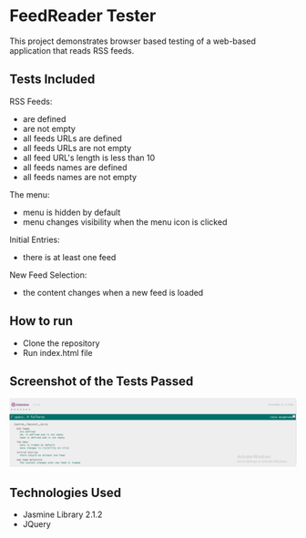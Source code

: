 # FeedReader Tester

This project demonstrates browser based testing of a web-based application that reads RSS feeds.

## Tests Included

RSS Feeds:

- are defined
- are not empty
- all feeds URLs are defined
- all feeds URLs are not empty
- all feed URL's length is less than 10
- all feeds names are defined
- all feeds names are not empty


The menu:

- menu is hidden by default
- menu changes visibility when the menu icon is clicked


Initial Entries:

- there is at least one feed


New Feed Selection:

- the content changes when a new feed is loaded


## How to run

 - Clone the repository
 - Run index.html file

## Screenshot of the Tests Passed

  ![Test](screenshot/test.PNG)


## Technologies Used

 - Jasmine Library 2.1.2
 - JQuery
